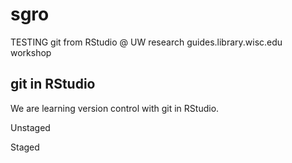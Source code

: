 # sgro
TESTING git from RStudio @ UW research guides.library.wisc.edu workshop

## git in RStudio

We are learning version control with git in RStudio.

Unstaged

Staged